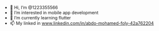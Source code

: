 - 👋 Hi, I’m @1223355566
- 👀 I’m interested in mobile app development
- 🌱 I’m currently learning flutter
- 📫 My linked in www.linkedin.com/in/abdo-mohamed-foly-42a762204
<!---
1223355566/1223355566 is a ✨ special ✨ repository because its `README.md` (this file) appears on your GitHub profile.
You can click the Preview link to take a look at your changes.
--->
